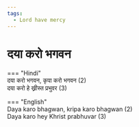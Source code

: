 ```yaml
---  
tags:  
  - Lord have mercy  
---  
```

# दया करो भगवन  

=== "Hindi"  
    दया करो भगवन, कृपा करो भगवन (2)  
    दया करो हे ख्रीस्त प्रभुवर (3)  

=== "English"  
    Daya karo bhagwan, kripa karo bhagwan (2)  
    Daya karo hey Khrist prabhuvar (3)  